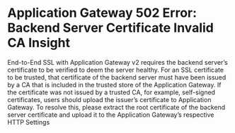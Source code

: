 <properties
pageTitle="Application Gateway 502 Error: Backend Server Certificate Invalid CA Insight"
description="Application Gateway 502 Error: Backend Server Certificate Invalid CA Insight"
infoBubbleText= "Issues with your Application Gateway were detected. See details on the right."
service="microsoft.network"
resource="applicationGateway"
authors="JRMayberry"
ms.author="rimayber"
displayOrder=""
articleId="9b0ae114-f24c-4d34-974b-8a4d718c0df6"
diagnosticScenario=""
selfHelpType="Diagnostics"
supportTopicIds=""
resourceTags=""
productPesIds=""
cloudEnvironments="Public, fairfax, usnat, ussec" 	ownershipId="CloudNet_AzureApplicationGateway"
/>

# Application Gateway 502 Error: Backend Server Certificate Invalid CA Insight

<!--issueDescription-->
End-to-End SSL with Application Gateway v2 requires the backend server’s certificate to be verified to deem the server healthy. For an SSL certificate to be trusted, that certificate of the backend server must have been issued by a CA that is included in the trusted store of the Application Gateway. If the certificate was not issued by a trusted CA, for example, self-signed certificates, users should upload the issuer’s certificate to Application Gateway. To resolve this, please extract the root certificate of the backend server certificate and upload it to the Application Gateway’s respective HTTP Settings
<!--/issueDescription-->
